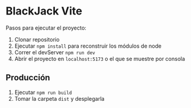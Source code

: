 # BlackJack Vite

Pasos para ejecutar el proyecto:

1. Clonar repositorio
2. Ejecutar ```npm install``` para reconstruir los módulos de node
3. Correr el devServer ```npm run dev```
4. Abrir el proyecto en ```localhost:5173``` o el que se muestre por consola

## Producción

1. Ejecutar ```npm run build```
2. Tomar la carpeta ```dist``` y desplegarla

